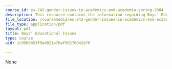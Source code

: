 ```yaml
---
course_id: es-242-gender-issues-in-academics-and-academia-spring-2004
description: This resource contains the information regarding Boys' Educational Issues.
file_location: /coursemedia/es-242-gender-issues-in-academics-and-academia-spring-2004/1c99b0b53f0ad821a76af90278042e70_MITES_242S04_ses2.pdf
file_type: application/pdf
layout: pdf
title: Boys' Educational Issues
type: course
uid: 1c99b0b53f0ad821a76af90278042e70

---
```

None